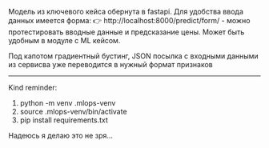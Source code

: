Модель из ключевого кейса обернута в fastapi. Для удобства ввода данных имеется форма:
👉 http://localhost:8000/predict/form/  - можно протестировать вводные данные и предсказание цены. Может быть удобным в модуле с ML кейсом.

Под капотом градиентный бустинг, JSON посылка с входными данными из сервисва уже переводится в нужный формат признаков

_________________________________________________________________________________________

Kind reminder:

1. python -m venv .mlops-venv
2. source .mlops-venv/bin/activate
3. pip install requirements.txt

Надеюсь я делаю это не зря...
